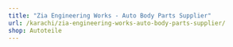 ```yaml
---
title: "Zia Engineering Works - Auto Body Parts Supplier"
url: /karachi/zia-engineering-works-auto-body-parts-supplier/
shop: Autoteile
---
```

